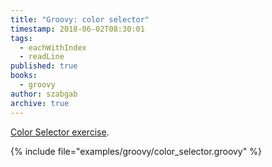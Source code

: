 ```yaml
---
title: "Groovy: color selector"
timestamp: 2018-06-02T08:30:01
tags:
  - eachWithIndex
  - readLine
published: true
books:
  - groovy
author: szabgab
archive: true
---
```



[Color Selector exercise](/exercise-color-selector).


{% include file="examples/groovy/color_selector.groovy" %}

